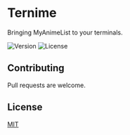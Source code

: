# Ternime

Bringing MyAnimeList to your terminals.

![Version](https://img.shields.io/badge/Version-1.0.0-green)
![License](https://img.shields.io/badge/license-MIT-green)

## Contributing
Pull requests are welcome.

## License
[MIT](https://choosealicense.com/licenses/mit/)
